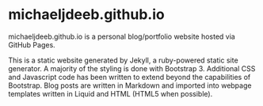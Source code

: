 michaeljdeeb.github.io
======================

michaeljdeeb.github.io is a personal blog/portfolio website hosted via GitHub Pages.

This is a static website generated by Jekyll, a ruby-powered static site generator. A majority of the styling is done with Bootstrap 3. Additional CSS and Javascript code has been written to extend beyond the capabilities of Bootstrap. Blog posts are written in Markdown and imported into webpage templates written in Liquid and HTML (HTML5 when possible).
